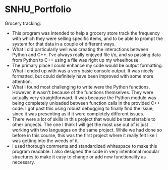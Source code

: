 # SNHU_Portfolio

Grocery tracking:
  * This program was intended to help a grocery store track the frequency with which they
    were selling specific items, and to be able to prompt the system for that data in a
    couple of different ways.
  * What I did particularly well was creating the interactions between Python and C++.
    I've always really enjoyed file i/o, and so passing data from Python to C++ using
    a file was right up my wheelhouse.
  * The primary place I could enhance my code would be output formatting. What I ended
    up with was a very basic console output. It was nicely formatted, but could definitely
    have been improved with some more attention.
  * What I found most challenging to write were the Python functions. However, it wasn't
    because of the functions themselves. They were actually very straightforward. It was
    because the Python module was being completely unloaded between function calls in the
    provided C++ code. I got past this using robust debugging to finally find the issue,
    since it was presenting as if it were completely different issues.
  * There were a lot of skills in this project that would be transferrable to other
    projects. The one I think I will get the most use out of is just working with two
    languages on the same project. While we had done so before in this course, this was
    the first project where it really felt like I was getting into the weeds of it.
  * I used thorough comments and standardized whitespace to make this program readable.
    I also designed the code in very intentional modular structures to make it easy to
    change or add new functionality as necessary.

